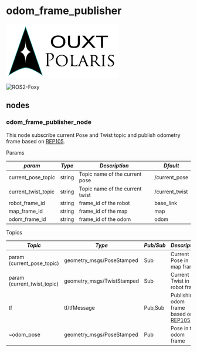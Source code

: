 # odom_frame_publisher


![Developed By OUXT Polaris](img/logo.png "Logo")

![ROS2-Foxy](https://github.com/OUXT-Polaris/odom_frame_publisher/workflows/ROS2-Foxy/badge.svg)

## nodes
### odom_frame_publisher_node

This node subscribe current Pose and Twist topic and publish odometry frame based on [REP105](https://www.ros.org/reps/rep-0105.html).

Params

| *param* | *Type* | *Description* | *Dfault* |
| --------- | -------- | -------- | -------- |
| current_pose_topic | string | Topic name of the current pose | /current_pose |
| current_twist_topic | string | Topic name of the current twist | /current_twist |
| robot_frame_id | string | frame_id of the robot | base_link |
| map_frame_id | string|frame_id of the map | map |
| odom_frame_id | string | frame_id of the odom | odom |

Topics

| *Topic* | *Type* | *Pub/Sub* | *Description* |
| --------- | -------- | -------- | -------- |
| param (current_pose_topic) | geometry_msgs/PoseStamped | Sub | Current Pose in map frame |
| param (current_twist_topic) | geometry_msgs/TwistStamped | Sub | Current Twist in robot frame |
| tf| tf/tfMessage | Pub,Sub | Publishing odom frame based on [REP105](https://www.ros.org/reps/rep-0105.html) |
| ~odom_pose | geometry_msgs/PoseStamped | Pub | Pose in the odom frame |
